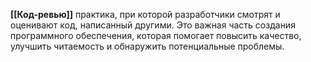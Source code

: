 **[[Код-ревью]]** практика, при которой разработчики смотрят и оценивают код, написанный другими. Это важная часть создания программного обеспечения, которая помогает повысить качество, улучшить читаемость и обнаружить потенциальные проблемы.